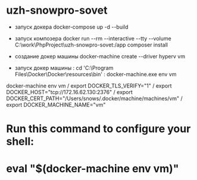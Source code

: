 # uzh-snowpro-sovet

- запуск докера
docker-compose up -d --build

- запуск композера
docker run --rm --interactive --tty --volume C:\work\PhpProject\uzh-snowpro-sovet:/app composer install

- создание докер машины
docker-machine create --driver hyperv vm

- запуск докер машины
: cd 'C:\Program Files\Docker\Docker\resources\bin\'
: docker-machine.exe env vm

docker-machine env vm /
 export DOCKER_TLS_VERIFY="1" /
 export DOCKER_HOST="tcp://172.16.62.130:2376" /
 export DOCKER_CERT_PATH="/Users/snows/.docker/machine/machines/vm" /
 export DOCKER_MACHINE_NAME="vm"
 # Run this command to configure your shell:
 # eval "$(docker-machine env vm)"